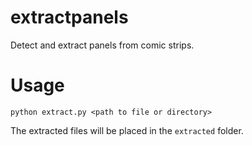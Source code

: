 # extractpanels
Detect and extract panels from comic strips.

# Usage
`python extract.py <path to file or directory>`

The extracted files will be placed in the `extracted` folder.
